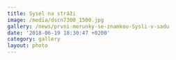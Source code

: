 ```yaml
---
title: Sysel na stráži
image: /media/dscn7300_1500.jpg
gallery: /news/prvni-merunky-se-znamkou-Sysli-v-sadu
date: '2018-06-19 18:30:47 +0200'
category: gallery
layout: photo
---
```


